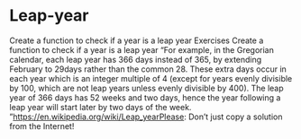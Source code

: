 # Leap-year
Create a function to check if a year is a leap year
Exercises
Create a function to check if a year is a leap year
“For example, in the Gregorian calendar, each leap year has 366 days instead of 365, 
by extending February to 29days rather than the common 28. These extra days occur in each year which is an integer multiple of 4
 (except for years evenly divisible by 100, which are not leap years unless evenly divisible by 400). 
 The leap year of 366 days has 52 weeks and two days, hence the year following a leap year will start later by two days of the week.
 ”https://en.wikipedia.org/wiki/Leap_yearPlease: Don’t just copy a solution from the Internet! 